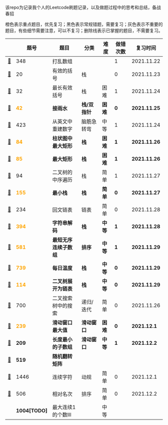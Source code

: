 该repo为记录我个人的Leetcode刷题记录，以及做题过程中的思考和总结，备战春招

橙色表示重点题目，优先复习；黑色表示常规错题，需要复习；灰色表示不重要的题目，有些细节需要注意，可以不复习；删除线表示已掌握的题目，不需要复习。

|                                  | 题号                                | 题目                   | 分类          | 难度     | 做错次数 | 复习时间       |
| -------------------------------- | ----------------------------------- | ---------------------- | ------------- | -------- | -------- | -------------- |
| [📕](./348.打乱数组.md)           | 348                                 | 打乱数组               |               |          | 1        | 2021.11.22     |
| [📕](./20.有效的括号.md)          | 20                                  | 有效的括号             | 栈            |          | 0        | 2021.11.23     |
| [📕](./32.最长有效括号.md)        | 32                                  | 最长有效括号           | 栈            | 困难     | 1        | 2021.11.24     |
| [📕](./42.接雨水.md)              | <font color='orange'>**42**</font>  | **接雨水**             | **栈/双指针** | **困难** | **0**    | **2021.11.25** |
| [📕](./423.从英文中重建数字.md)   | 423                                 | 从英文中重建数字       | 脑筋急转弯    | 中等     | 1        | 2021.11.24     |
| [📕](./84.柱状图中最大矩形.md)    | <font color='orange'>**84**</font>  | **柱状图中最大矩形**   | **栈**        | **困难** | **1**    | **2021.11.26** |
| [📕](./85.最大矩形.md)            | <font color='orange'>**85**</font>  | **最大矩形**           | **栈**        | **困难** | **1**    | **2021.11.26** |
| [📕](./94.二叉树的中序遍历.md)    | 94                                  | 二叉树的中序遍历       | 栈            | 简单     | 1        | 2021.11.27     |
| [📕](./155.最小栈.md)             | <font color='orange'>**155**</font> | **最小栈**             | **栈**        | **简单** | **0**    | **2021.11.27** |
| [📕](./234.回文链表.md)           | 234                                 | 回文链表               | 链表          | 简单     | 0        | 2021.11.28     |
| [📕](./394.字符串解码.md)         | <font color='orange'>**394**</font> | **字符串解码**         | **栈**        | **中等** | **1**    | **2021.11.28** |
| [📕](./581.最短无序连续子数组.md) | <font color='orange'>**581**</font> | **最短无序连续子数组** | **排序**      | **中等** | **1**    | **2021.11.29** |
| [📕](./739.每日温度.md)           | <font color='orange'>**739**</font> | **每日温度**           | **栈**        | **中等** | **0**    | **2021.11.29** |
| [📕](./114.二叉树展开为链表.md)   | <font color='orange'>**114**</font> | **二叉树展开为链表**   | **栈**        | **中等** | **0**    | **2021.11.29** |
| [📕](./700.二叉搜索树中搜索.md)   | 700                                 | 二叉搜索树中的搜索     | 递归/迭代     | 简单     | 0        | 2021.11.26     |
| [📕](239.滑动窗口最大值.md)       | <font color='orange'>**239**</font> | **滑动窗口最大值**     | **滑动窗口**  | **困难** | **0**    | **2021.12.1**  |
| [📕](209.长度最小的子数组)        | **209**                             | **长度最小的子数组**   | **滑动窗口**  | **中等** | **1**    | **2021.12.2**  |
| [📕](./519.随机翻转矩阵.md)       | **519**                             | **随机翻转矩阵**       |               |          |          |                |
| [📕](1446.连续字符.md)            | 1446                                | 连续字符               | 动规          | 简单     | 0        | 2021.12.1      |
| [📕](506.相对名次.md)             | 506                                 | 相对名次               | 排序          | 简单     | 0        | 2021.12.2      |
| []()                             | **1004[TODO]**                      | 最大连续1的个数III     |               | 中等     |          |                |

